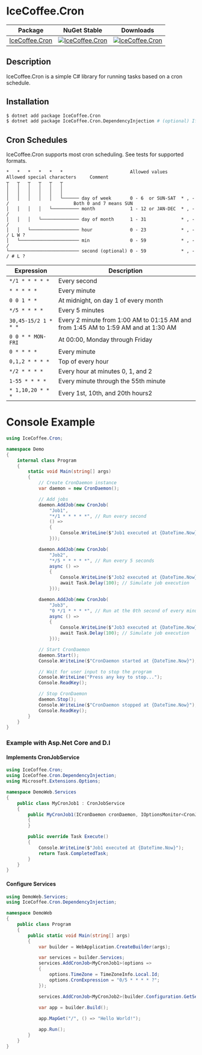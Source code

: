 # IceCoffee.Cron

| Package | NuGet Stable | Downloads |
| ------- | ------------ | --------- |
| [IceCoffee.Cron](https://www.nuget.org/packages/IceCoffee.Cron/) | [![IceCoffee.Cron](https://img.shields.io/nuget/v/IceCoffee.Cron.svg)](https://www.nuget.org/packages/IceCoffee.Cron/) | [![IceCoffee.Cron](https://img.shields.io/nuget/dt/IceCoffee.Cron.svg)](https://www.nuget.org/packages/IceCoffee.Cron/) |

## Description

IceCoffee.Cron is a simple C# library for running tasks based on a cron schedule.

## Installation

```sh
$ dotnet add package IceCoffee.Cron
$ dotnet add package IceCoffee.Cron.DependencyInjection # (optional) If you want use DI
```

## Cron Schedules

IceCoffee.Cron supports most cron scheduling. See tests for supported formats.

```
*   *   *   *   *   *                         Allowed values     Allowed special characters     Comment
┬   ┬   ┬   ┬   ┬   ┬
│   │   │   │   │   │
│   │   │   │   │   │
│   │   │   │   │   └────── day of week       0 - 6  or SUN-SAT  * , - /                        Both 0 and 7 means SUN
│   │   │   │   └────────── month             1 - 12 or JAN-DEC  * , - /                      
│   │   │   └────────────── day of month      1 - 31             * , - /                      
│   │   └────────────────── hour              0 - 23             * , - / L W ?                
│   └────────────────────── min               0 - 59             * , - /                      
└────────────────────────── second (optional) 0 - 59             * , - / # L ?                  
```

| Expression            | Description                                                                           |
|-----------------------|---------------------------------------------------------------------------------------|
| `*/1 * * * * *`       | Every second                                                                          |
| `* * * * *`           | Every minute                                                                          |
| `0 0 1 * *`           | At midnight, on day 1 of every month                                                  |
| `*/5 * * * *`         | Every 5 minutes                                                                       |
| `30,45-15/2 1 * * *`  | Every 2 minute from 1:00 AM to 01:15 AM and from 1:45 AM to 1:59 AM and at 1:30 AM    |
| `0 0 * * MON-FRI`     | At 00:00, Monday through Friday                                                       |
| `0 * * * *`           | Every minute                                                                          |
| `0,1,2 * * * *`       | Top of every hour                                                                     |
| `*/2 * * * *`         | Every hour at minutes 0, 1, and 2                                                     |
| `1-55 * * * *`        | Every minute through the 55th minute                                                  |
| `* 1,10,20 * * *`     | Every 1st, 10th, and 20th hours2                                                      |


Console Example
===============

```csharp
using IceCoffee.Cron;

namespace Demo
{
    internal class Program
    {
        static void Main(string[] args)
        {
            // Create CronDaemon instance
            var daemon = new CronDaemon();

            // Add jobs
            daemon.AddJob(new CronJob(
                "Job1",
                "*/1 * * * * *", // Run every second
                () =>
                {
                    Console.WriteLine($"Job1 executed at {DateTime.Now}");
                }));

            daemon.AddJob(new CronJob(
                "Job2",
                "*/5 * * * * *", // Run every 5 seconds
                async () =>
                {
                    Console.WriteLine($"Job2 executed at {DateTime.Now}");
                    await Task.Delay(100); // Simulate job execution
                }));

            daemon.AddJob(new CronJob(
                "Job3",
                "0 */1 * * * *", // Run at the 0th second of every minute
                async () =>
                {
                    Console.WriteLine($"Job3 executed at {DateTime.Now}");
                    await Task.Delay(100); // Simulate job execution
                }));

            // Start CronDaemon
            daemon.Start();
            Console.WriteLine($"CronDaemon started at {DateTime.Now}");

            // Wait for user input to stop the program
            Console.WriteLine("Press any key to stop...");
            Console.ReadKey();

            // Stop CronDaemon
            daemon.Stop();
            Console.WriteLine($"CronDaemon stopped at {DateTime.Now}");
            Console.ReadKey();
        }
    }
}
```

### Example with Asp.Net Core and D.I

#### Implements CronJobService

```csharp
using IceCoffee.Cron;
using IceCoffee.Cron.DependencyInjection;
using Microsoft.Extensions.Options;

namespace DemoWeb.Services
{
    public class MyCronJob1 : CronJobService
    {
        public MyCronJob1(ICronDaemon cronDaemon, IOptionsMonitor<CronJobOptions> optionsMonitor) : base(cronDaemon, optionsMonitor)
        {
        }

        public override Task Execute()
        {
            Console.WriteLine($"Job1 executed at {DateTime.Now}");
            return Task.CompletedTask;
        }
    }
}

```

#### Configure Services

```csharp
using DemoWeb.Services;
using IceCoffee.Cron.DependencyInjection;

namespace DemoWeb
{
    public class Program
    {
        public static void Main(string[] args)
        {
            var builder = WebApplication.CreateBuilder(args);

            var services = builder.Services;
            services.AddCronJob<MyCronJob1>(options =>
            {
                options.TimeZone = TimeZoneInfo.Local.Id;
                options.CronExpression = "0/5 * * * * ?";
            });

            services.AddCronJob<MyCronJob2>(builder.Configuration.GetSection("CronJobOptions"));

            var app = builder.Build();
            
            app.MapGet("/", () => "Hello World!");

            app.Run();
        }
    }
}

```